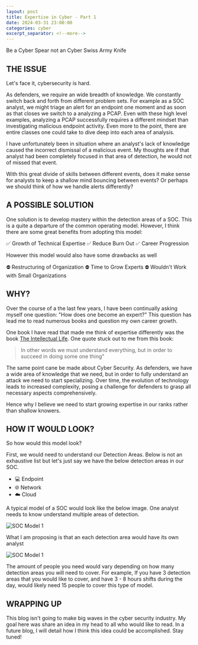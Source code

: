 ```yaml
---
layout: post
title: Expertise in Cyber - Part 1
date: 2024-03-31 23:00:00
categories: cyber
excerpt_separator: <!--more-->
---
```


Be a Cyber Spear not an Cyber Swiss Army Knife

<!--more-->


## THE ISSUE

Let's face it, cybersecurity is hard.   

As defenders, we require an wide breadth of knowledge.   We constantly switch back and forth from different problem sets.  For example as a SOC analyst, we might triage an alert for an endpoint one moment and as soon as that closes we switch to a analyzing a PCAP.  Even with these high level examples, analyzing a PCAP successfully requires a different  mindset than investigating malicious endpoint activity.  Even more to the point, there are entire classes one could take to dive deep into each area of analysis.  

I have unfortunately been in situation where an analyst's lack of knowledge caused the incorrect dismissal of a malicious event.  My thoughts are if that analyst had been completely focused in that area of detection, he would not of missed that event.  

With this great divide of skills between different events, does it make sense for analysts to keep a shallow mind bouncing between events?  Or perhaps we should think of how we handle alerts differently?
## A POSSIBLE SOLUTION

One solution is to develop mastery within the detection areas of a SOC.  This is a quite a departure of the common operating model.  However, I think there are some great benefits from adopting this model: 

✅ Growth of Technical Expertise 
✅ Reduce Burn Out 
✅ Career Progression

However this model would also have some drawbacks as well

⛔ Restructuring of Organization
⛔ Time to Grow Experts
⛔ Wouldn't Work with Small Organizations

## WHY?

Over the course of a the last few years, I have been continually asking myself one question: "How does one become an expert?" This question has lead me to read numerous books and question my own career growth.  

One book I have read that made me think of expertise differently was the book [The Intellectual Life](https://a.co/d/fcy135K).  One quote stuck out to me from this book:

> In other words we must understand everything, but in order to succeed in doing some one thing" 

The same point cane be made about Cyber Security.  As defenders, we have a wide area of knowledge that we need, but in order to fully understand an attack we need to start specializing. Over time, the evolution of technology leads to increased complexity, posing a challenge for defenders to grasp all necessary aspects comprehensively.  

Hence why I believe we need to start growing expertise in our ranks rather than shallow knowers.  
## HOW IT WOULD LOOK?

So how would this model look? 

First, we would need to understand our Detection Areas.  Below is not an exhaustive list but let's just say we have the below detection areas in our SOC.

- 💻 Endpoint
- 🌐 Network
- ☁️ Cloud

A typical model of a SOC would look like the below image.  One analyst needs to know understand multiple areas of detection.  

![SOC Model 1](/blog/assets/CYBER-MODEL1.PNG)

What I am proposing is that an each detection area would have its own analyst 

![SOC Model 1](/blog/assets/CYBER-MODEL2.PNG)

The amount of people you need would vary depending on how many detection areas you will need to cover.  For example, If you have 3 detection areas that you would like to cover, and have 3 - 8 hours shifts during the day, would likely need 15 people to cover this type of model.

## WRAPPING UP 

This blog isn't going to make big waves in the cyber security industry.  My goal here was share an idea in my head to all who would like to read.  In a future blog, I will detail how I think this idea could be accomplished.  Stay tuned!

